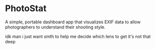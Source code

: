 # PhotoStat
A simple, portable dashboard app that visualizes EXIF data to allow photographers to understand their shooting style.  

idk man i just want smth to help me decide which lens to get it's not that deep 